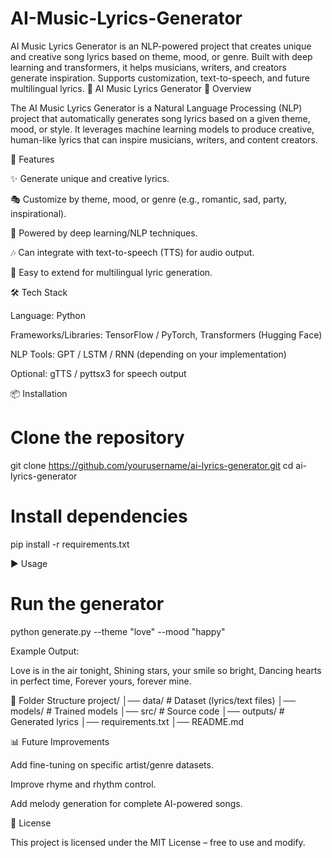 # AI-Music-Lyrics-Generator
AI Music Lyrics Generator is an NLP-powered project that creates unique and creative song lyrics based on theme, mood, or genre. Built with deep learning and transformers, it helps musicians, writers, and creators generate inspiration. Supports customization, text-to-speech, and future multilingual lyrics.
🎵 AI Music Lyrics Generator
📖 Overview

The AI Music Lyrics Generator is a Natural Language Processing (NLP) project that automatically generates song lyrics based on a given theme, mood, or style. It leverages machine learning models to produce creative, human-like lyrics that can inspire musicians, writers, and content creators.

🚀 Features

✨ Generate unique and creative lyrics.

🎭 Customize by theme, mood, or genre (e.g., romantic, sad, party, inspirational).

🧠 Powered by deep learning/NLP techniques.

🎶 Can integrate with text-to-speech (TTS) for audio output.

🔄 Easy to extend for multilingual lyric generation.

🛠️ Tech Stack

Language: Python

Frameworks/Libraries: TensorFlow / PyTorch, Transformers (Hugging Face)

NLP Tools: GPT / LSTM / RNN (depending on your implementation)

Optional: gTTS / pyttsx3 for speech output

📦 Installation
# Clone the repository
git clone https://github.com/yourusername/ai-lyrics-generator.git
cd ai-lyrics-generator

# Install dependencies
pip install -r requirements.txt

▶️ Usage
# Run the generator
python generate.py --theme "love" --mood "happy"


Example Output:

Love is in the air tonight,
Shining stars, your smile so bright,
Dancing hearts in perfect time,
Forever yours, forever mine.

📂 Folder Structure
project/
│── data/            # Dataset (lyrics/text files)
│── models/          # Trained models
│── src/             # Source code
│── outputs/         # Generated lyrics
│── requirements.txt
│── README.md

📊 Future Improvements

Add fine-tuning on specific artist/genre datasets.

Improve rhyme and rhythm control.

Add melody generation for complete AI-powered songs.

📜 License

This project is licensed under the MIT License – free to use and modify.
